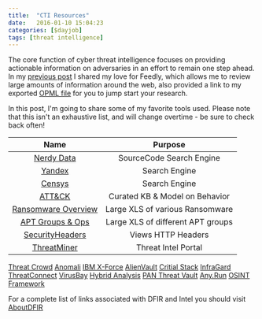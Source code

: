```yaml
---
title:  "CTI Resources"
date:   2016-01-10 15:04:23
categories: [$dayjob]
tags: [threat intelligence]
---
```

The core function of cyber threat intelligence focuses on providing actionable information on adversaries in an effort to remain one step ahead.  In my [previous post](https://ashbyca.github.io/2015/information-overload/) I shared my love for Feedly, which allows me to review large amounts of information around the web, also provided a link to my exported [OPML file](https://ashby.keybase.pub/Blog/feedly.opml.xml) for you to jump start your research.

In this post, I'm going to share some of my favorite tools used.  Please note that this isn't an exhaustive list, and will change overtime - be sure to check back often!


**Name**|**Purpose**|
:-----:|:-----:
[Nerdy Data](https://nerdydata.com/search)|SourceCode Search Engine
[Yandex](https://www.yandex.com/)|Search Engine
[Censys](https://www.censys.io/)|Search Engine
[ATT&CK](https://attack.mitre.org/wiki/Main_Page)|Curated KB & Model on Behavior
[Ransomware Overview](https://docs.google.com/spreadsheets/d/1TWS238xacAto-fLKh1n5uTsdijWdCEsGIM0Y0Hvmc5g/pubhtml#)|Large XLS of various Ransomware
[APT Groups & Ops](https://docs.google.com/spreadsheets/d/1H9_xaxQHpWaa4O_Son4Gx0YOIzlcBWMsdvePFX68EKU/pubhtml)|Large XLS of different APT groups
[SecurityHeaders](https://securityheaders.io/)|Views HTTP Headers
[ThreatMiner](https://www.threatminer.org/)|Threat Intel Portal
[Threat Crowd](https://www.threatcrowd.org/)
[Anomali](https://www.anomali.com/)
[IBM X-Force](https://exchange.xforce.ibmcloud.com)
[AlienVault](https://otx.alienvault.com)
[Critial Stack](https://intel.criticalstack.com)
[InfraGard](https://www.infragard.org/)
[ThreatConnect](https://app.threatconnect.com/auth/index.xhtml)
[VirusBay](https://beta.virusbay.io/)
[Hybrid Analysis](https://www.hybrid-analysis.com)
[PAN Threat Vault](https://threatvault.paloaltonetworks.com/)
[Any.Run](https://app.any.run/)
[OSINT Framework](http://osintframework.com/)
 
For a complete list of links associated with DFIR and Intel you should visit [AboutDFIR](http://aboutdfir.com/)


